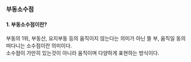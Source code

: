 ### 부동소수점

#### 1. 부동소수점이란?
부동의 1위, 부동산, 요지부동 등의 움직이지 않는다는 의미가 아닌 뜰 부, 움직일 동의 떠다니는 소수점이란 의미이다.  
소수점이 가만히 있는것이 아니라 움직이며 다양하게 표현하는 방식이다.
